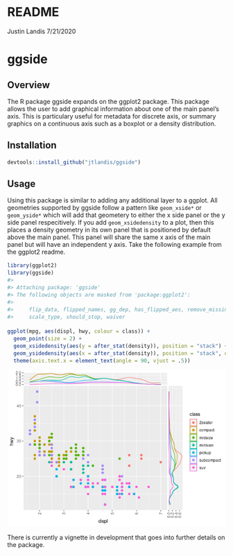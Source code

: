 README
================
Justin Landis
7/21/2020

# ggside

## Overview

The R package ggside expands on the ggplot2 package. This package allows
the user to add graphical information about one of the main panel’s
axis. This is particulary useful for metadata for discrete axis, or
summary graphics on a continuous axis such as a boxplot or a density
distribution.

## Installation

``` r
devtools::install_github("jtlandis/ggside")
```

## Usage

Using this package is similar to adding any additional layer to a
ggplot. All geometries supported by ggside follow a pattern like
`geom_xside*` or `geom_yside*` which will add that geometery to either
the x side panel or the y side panel respecitively. If you add
`geom_xsidedensity` to a plot, then this places a density geometry in
its own panel that is positioned by default above the main panel. This
panel will share the same x axis of the main panel but will have an
independent y axis. Take the following example from the ggplot2 readme.

``` r
library(ggplot2)
library(ggside)
#> 
#> Attaching package: 'ggside'
#> The following objects are masked from 'package:ggplot2':
#> 
#>     flip_data, flipped_names, gg_dep, has_flipped_aes, remove_missing,
#>     scale_type, should_stop, waiver

ggplot(mpg, aes(displ, hwy, colour = class)) + 
  geom_point(size = 2) +
  geom_xsidedensity(aes(y = after_stat(density)), position = "stack") +
  geom_ysidedensity(aes(x = after_stat(density)), position = "stack", orientation = "y") +
  theme(axis.text.x = element_text(angle = 90, vjust = .5))
```

![](man/figures/README-example-1.png)<!-- -->

There is currently a vignette in development that goes into further
details on the package.
